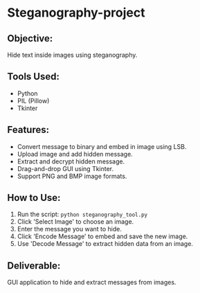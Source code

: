 
# Steganography-project

## Objective:
Hide text inside images using steganography.

## Tools Used:
- Python
- PIL (Pillow)
- Tkinter

## Features:
- Convert message to binary and embed in image using LSB.
- Upload image and add hidden message.
- Extract and decrypt hidden message.
- Drag-and-drop GUI using Tkinter.
- Support PNG and BMP image formats.

## How to Use:
1. Run the script: `python steganography_tool.py`
2. Click 'Select Image' to choose an image.
3. Enter the message you want to hide.
4. Click 'Encode Message' to embed and save the new image.
5. Use 'Decode Message' to extract hidden data from an image.

## Deliverable:
GUI application to hide and extract messages from images.  
